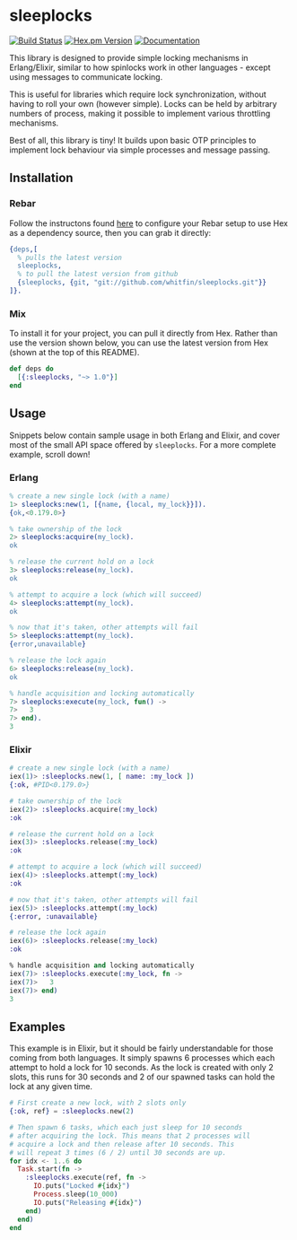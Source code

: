 # sleeplocks
[![Build Status](https://img.shields.io/github/workflow/status/whitfin/sleeplocks/CI)](https://github.com/whitfin/sleeplocks/actions) [![Hex.pm Version](https://img.shields.io/hexpm/v/sleeplocks.svg)](https://hex.pm/packages/sleeplocks) [![Documentation](https://img.shields.io/badge/docs-latest-blue.svg)](https://hexdocs.pm/sleeplocks/)

This library is designed to provide simple locking mechanisms in Erlang/Elixir, similar to
how spinlocks work in other languages - except using messages to communicate locking.

This is useful for libraries which require lock synchronization, without having to roll your
own (however simple). Locks can be held by arbitrary numbers of process, making it possible
to implement various throttling mechanisms.

Best of all, this library is tiny! It builds upon basic OTP principles to implement lock
behaviour via simple processes and message passing.

## Installation

### Rebar

Follow the instructons found [here](https://hex.pm/docs/rebar3_usage) to configure your
Rebar setup to use Hex as a dependency source, then you can grab it directly:

```erlang
{deps,[
  % pulls the latest version
  sleeplocks,
  % to pull the latest version from github
  {sleeplocks, {git, "git://github.com/whitfin/sleeplocks.git"}}
]}.
```

### Mix

To install it for your project, you can pull it directly from Hex. Rather
than use the version shown below, you can use the latest version from
Hex (shown at the top of this README).

```elixir
def deps do
  [{:sleeplocks, "~> 1.0"}]
end
```

## Usage

Snippets below contain sample usage in both Erlang and Elixir, and cover most of the small
API space offered by `sleeplocks`. For a more complete example, scroll down!

### Erlang

```erlang
% create a new single lock (with a name)
1> sleeplocks:new(1, [{name, {local, my_lock}}]).
{ok,<0.179.0>}

% take ownership of the lock
2> sleeplocks:acquire(my_lock).
ok

% release the current hold on a lock
3> sleeplocks:release(my_lock).
ok

% attempt to acquire a lock (which will succeed)
4> sleeplocks:attempt(my_lock).
ok

% now that it's taken, other attempts will fail
5> sleeplocks:attempt(my_lock).
{error,unavailable}

% release the lock again
6> sleeplocks:release(my_lock).
ok

% handle acquisition and locking automatically
7> sleeplocks:execute(my_lock, fun() ->
7>   3
7> end).
3
```

### Elixir

```elixir
# create a new single lock (with a name)
iex(1)> :sleeplocks.new(1, [ name: :my_lock ])
{:ok, #PID<0.179.0>}

# take ownership of the lock
iex(2)> :sleeplocks.acquire(:my_lock)
:ok

# release the current hold on a lock
iex(3)> :sleeplocks.release(:my_lock)
:ok

# attempt to acquire a lock (which will succeed)
iex(4)> :sleeplocks.attempt(:my_lock)
:ok

# now that it's taken, other attempts will fail
iex(5)> :sleeplocks.attempt(:my_lock)
{:error, :unavailable}

# release the lock again
iex(6)> :sleeplocks.release(:my_lock)
:ok

% handle acquisition and locking automatically
iex(7)> :sleeplocks.execute(:my_lock, fn ->
iex(7)>   3
iex(7)> end)
3
```

## Examples

This example is in Elixir, but it should be fairly understandable for those coming from
both languages. It simply spawns 6 processes which each attempt to hold a lock for 10
seconds. As the lock is created with only 2 slots, this runs for 30 seconds and 2 of our
spawned tasks can hold the lock at any given time.

```elixir
# First create a new lock, with 2 slots only
{:ok, ref} = :sleeplocks.new(2)

# Then spawn 6 tasks, which each just sleep for 10 seconds
# after acquiring the lock. This means that 2 processes will
# acquire a lock and then release after 10 seconds. This
# will repeat 3 times (6 / 2) until 30 seconds are up.
for idx <- 1..6 do
  Task.start(fn ->
    :sleeplocks.execute(ref, fn ->
      IO.puts("Locked #{idx}")
      Process.sleep(10_000)
      IO.puts("Releasing #{idx}")
    end)
  end)
end
```

